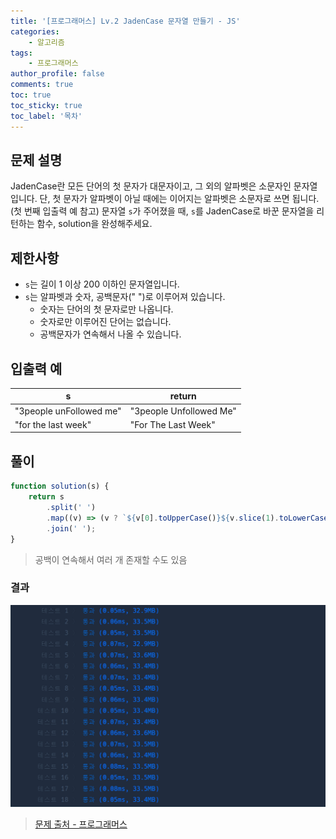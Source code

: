 ```yaml
---
title: '[프로그래머스] Lv.2 JadenCase 문자열 만들기 - JS'
categories:
    - 알고리즘
tags:
    - 프로그래머스
author_profile: false
comments: true
toc: true
toc_sticky: true
toc_label: '목차'
---
```


## 문제 설명

JadenCase란 모든 단어의 첫 문자가 대문자이고, 그 외의 알파벳은 소문자인 문자열입니다. 단, 첫 문자가 알파벳이 아닐 때에는 이어지는 알파벳은 소문자로 쓰면 됩니다. (첫 번째 입출력 예 참고)
문자열 `s`가 주어졌을 때, `s`를 JadenCase로 바꾼 문자열을 리턴하는 함수, solution을 완성해주세요.

## 제한사항

-   `s`는 길이 1 이상 200 이하인 문자열입니다.
-   `s`는 알파벳과 숫자, 공백문자(" ")로 이루어져 있습니다.
    -   숫자는 단어의 첫 문자로만 나옵니다.
    -   숫자로만 이루어진 단어는 없습니다.
    -   공백문자가 연속해서 나올 수 있습니다.

## 입출력 예

| s                       | return                  |
| ----------------------- | ----------------------- |
| "3people unFollowed me" | "3people Unfollowed Me" |
| "for the last week"     | "For The Last Week"     |

## 풀이

```javascript
function solution(s) {
    return s
        .split(' ')
        .map((v) => (v ? `${v[0].toUpperCase()}${v.slice(1).toLowerCase()}` : ''))
        .join(' ');
}
```

> 공백이 연속해서 여러 개 존재할 수도 있음

### 결과

![result1](/assets/images/2023/09/27/algorithm-79-result1.png)

> [문제 출처 - 프로그래머스](https://school.programmers.co.kr/learn/courses/30/lessons/12951)
